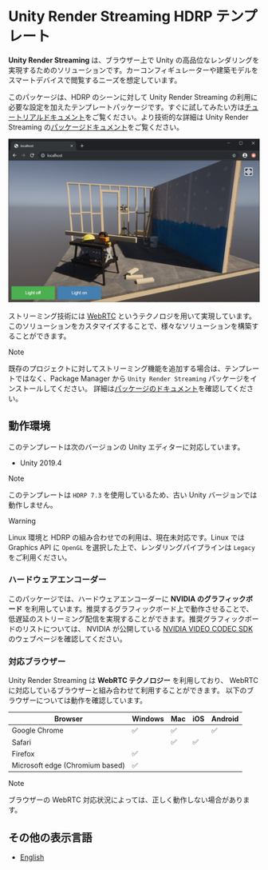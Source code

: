 # Unity Render Streaming HDRP テンプレート

**Unity Render Streaming** は、ブラウザー上で Unity の高品位なレンダリングを実現するためのソリューションです。カーコンフィギュレーターや建築モデルをスマートデバイスで閲覧するニーズを想定しています。

このパッケージは、HDRP のシーンに対して Unity Render Streaming の利用に必要な設定を加えたテンプレートパッケージです。すぐに試してみたい方は[チュートリアルドキュメント](tutorial.md)をご覧ください。より技術的な詳細は Unity Render Streaming の[パッケージドキュメント](https://docs.unity3d.com/Packages/com.unity.renderstreaming@latest/jp/index.html)をご覧ください。

![Browser HDRP scene](../images/browser_hdrpscene.png)

ストリーミング技術には [WebRTC](https://webrtc.org/) というテクノロジを用いて実現しています。このソリューションをカスタマイズすることで、様々なソリューションを構築することができます。

> [!NOTE]
> 既存のプロジェクトに対してストリーミング機能を追加する場合は、テンプレートではなく、Package Manager から `Unity Render Streaming` パッケージをインストールしてください。
> 詳細は[パッケージのドキュメント](https://docs.unity3d.com/Packages/com.unity.renderstreaming@latest/jp/index.html)を確認してください。

## 動作環境

このテンプレートは次のバージョンの Unity エディターに対応しています。
- Unity 2019.4

> [!NOTE]
> このテンプレートは `HDRP 7.3` を使用しているため、古い Unity バージョンでは動作しません。

> [!WARNING]
> Linux 環境と HDRP の組み合わせでの利用は、現在未対応です。Linux では Graphics API に `OpenGL` を選択した上で、レンダリングパイプラインは `Legacy` をご利用ください。

### ハードウェアエンコーダー

このパッケージでは、ハードウェアエンコーダーに **NVIDIA のグラフィックボード** を利用しています。推奨するグラフィックボード上で動作させることで、低遅延のストリーミング配信を実現することができます。推奨グラフィックボードのリストについては、 NVIDIA が公開している [NVIDIA VIDEO CODEC SDK](https://developer.nvidia.com/video-encode-decode-gpu-support-matrix) のウェブページを確認してください。

### 対応ブラウザー

Unity Render Streaming は **WebRTC テクノロジー** を利用しており、 WebRTC に対応しているブラウザーと組み合わせて利用することができます。
以下のブラウザーについては動作を確認しています。

| Browser                           | Windows            | Mac                | iOS                | Android            |
| --------------------------------- | ------------------ | ------------------ | ------------------ | ------------------ |
| Google Chrome                     | :white_check_mark: | :white_check_mark: |                    | :white_check_mark: |
| Safari                            |                    | :white_check_mark: | :white_check_mark: |                    |
| Firefox                           | :white_check_mark: |                    |                    |                    |
| Microsoft edge (Chromium based)   | :white_check_mark: |                    |                    |                    |

> [!NOTE]
> ブラウザーの WebRTC 対応状況によっては、正しく動作しない場合があります。

## その他の表示言語

- [English](../index.md)